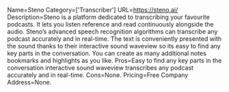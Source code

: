 Name=Steno
Category=['Transcriber']
URL=https://steno.ai/
Description=Steno is a platform dedicated to transcribing your favourite podcasts. It lets you listen reference and read continuously alongside the audio. Steno’s advanced speech recognition algorithms can transcribe any podcast accurately and in real-time. The text is conveniently presented with the sound thanks to their interactive sound waveview so its easy to find any key parts in the conversation. You can create as many additional notes bookmarks and highlights as you like.
Pros=Easy to find any key parts in the conversation interactive sound waveview transcribes any podcast accurately and in real-time.
Cons=None.
Pricing=Free
Company Address=None.
